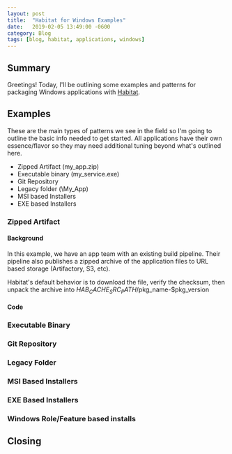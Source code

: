 ```yaml
---
layout: post
title:  "Habitat for Windows Examples"
date:   2019-02-05 13:49:00 -0600
category: Blog
tags: [blog, habitat, applications, windows]
---
```

## Summary

Greetings! Today, I'll be outlining some examples and patterns for packaging Windows applications with [Habitat](https://www.habitat.sh).

## Examples

These are the main types of patterns we see in the field so I'm going to outline the basic info needed to get started. All applications have their own essence/flavor so they may need additional tuning beyond what's outlined here.

* Zipped Artifact (my_app.zip)
* Executable binary (my_service.exe)
* Git Repository
* Legacy folder (\My_App\)
* MSI based Installers
* EXE based Installers

### Zipped Artifact

#### Background

In this example, we have an app team with an existing build pipeline. Their pipeline also publishes a zipped archive of the application files to URL based storage (Artifactory, S3, etc).

Habitat's default behavior is to download the file, verify the checksum, then unpack the archive into $HAB_CACHE_SRC_PATH/$pkg_name-$pkg_version

#### Code

### Executable Binary

### Git Repository

### Legacy Folder

### MSI Based Installers

### EXE Based Installers

### Windows Role/Feature based installs



## Closing